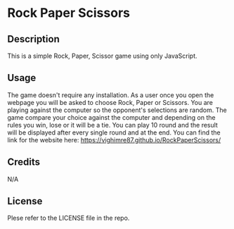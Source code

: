 # Rock Paper Scissors

## Description
This is a simple Rock, Paper, Scissor game using only JavaScript.

## Usage
The game doesn't require any installation. As a user once you open the webpage you will be asked to choose Rock, Paper or Scissors. You are playing against the computer so the opponent's selections are random. The game compare your choice against the computer and depending on the rules you win, lose or it will be a tie. You can play 10 round and the result will be displayed after every single round and at the end.
You can find the link for the website here: https://vighimre87.github.io/RockPaperScissors/

## Credits
N/A

## License
Plese refer to the LICENSE file in the repo.